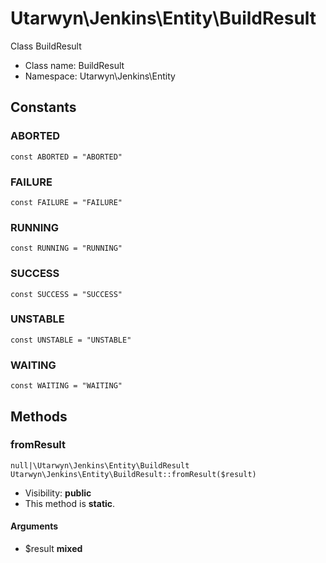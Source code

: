Utarwyn\Jenkins\Entity\BuildResult
===============

Class BuildResult




* Class name: BuildResult
* Namespace: Utarwyn\Jenkins\Entity



Constants
----------


### ABORTED

    const ABORTED = "ABORTED"





### FAILURE

    const FAILURE = "FAILURE"





### RUNNING

    const RUNNING = "RUNNING"





### SUCCESS

    const SUCCESS = "SUCCESS"





### UNSTABLE

    const UNSTABLE = "UNSTABLE"





### WAITING

    const WAITING = "WAITING"







Methods
-------


### fromResult

    null|\Utarwyn\Jenkins\Entity\BuildResult Utarwyn\Jenkins\Entity\BuildResult::fromResult($result)





* Visibility: **public**
* This method is **static**.


#### Arguments
* $result **mixed**


